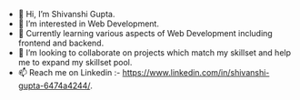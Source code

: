 - 👋 Hi, I’m Shivanshi Gupta.
- 👀 I’m interested in Web Development.
- 🌱 Currently learning various aspects of Web Development including frontend and backend.
- 💞️ I’m looking to collaborate on projects which match my skillset and help me to expand my skillset pool.
- 📫 Reach me on Linkedin :- https://www.linkedin.com/in/shivanshi-gupta-6474a4244/.

<!---
shivanshi0910/shivanshi0910 is a ✨ special ✨ repository because its `README.md` (this file) appears on your GitHub profile.
You can click the Preview link to take a look at your changes.
--->
